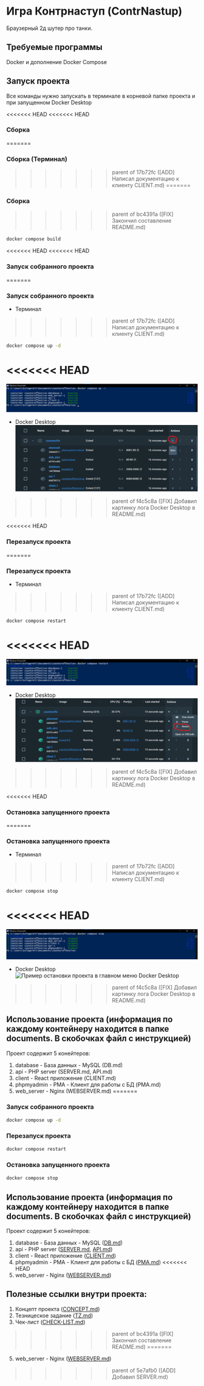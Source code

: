 # Игра Контрнаступ (ContrNastup)
Браузерный 2д шутер про танки.

## Требуемые программы
Docker и дополнение Docker Compose

## Запуск проекта
Все команды нужно запускать в терминале в корневой папке проекта и при запущенном Docker Desktop

<<<<<<< HEAD
<<<<<<< HEAD
### Сборка
=======
<a name="build"></a>
### Сборка (Терминал)
>>>>>>> parent of 17b72fc ([ADD] Написал документацию к клиенту CLIENT.md)
=======
### Сборка
>>>>>>> parent of bc4391a ([FIX] Закончил составление README.md)
```bash
docker compose build
```

<<<<<<< HEAD
<<<<<<< HEAD
### Запуск собранного проекта
=======
<a name="up"></a>
### Запуск собранного проекта
+ Терминал
>>>>>>> parent of 17b72fc ([ADD] Написал документацию к клиенту CLIENT.md)
```bash
docker compose up -d
```
<<<<<<< HEAD
=======
![Пример запуска проекта](documents/images/readme/cmd-up-example.jpg)
+ Docker Desktop
![Пример запуска проекта в главном меню Docker Desktop](documents/images/readme/docker-desktop-up-main-menu-example.jpg)
>>>>>>> parent of f4c5c8a ([FIX] Добавил картинку лога Docker Desktop в README.md)

<<<<<<< HEAD
### Перезапуск проекта
=======
<a name="restart"></a>
### Перезапуск проекта
+ Терминал
>>>>>>> parent of 17b72fc ([ADD] Написал документацию к клиенту CLIENT.md)
```bash
docker compose restart
```
<<<<<<< HEAD
=======
![Пример перезапуска проекта](documents/images/readme/cmd-restart-example.jpg)
+ Docker Desktop
![Пример перезапуска проекта в главном меню Docker Desktop](documents/images/readme/docker-desktop-restart-main-menu-example.jpg)
>>>>>>> parent of f4c5c8a ([FIX] Добавил картинку лога Docker Desktop в README.md)

<<<<<<< HEAD
### Остановка запущенного проекта
=======
<a name="stop"></a>
### Остановка запущенного проекта
+ Терминал
>>>>>>> parent of 17b72fc ([ADD] Написал документацию к клиенту CLIENT.md)
```bash
docker compose stop
```
<<<<<<< HEAD
=======
![Пример остановки проекта](documents/images/readme/cmd-stop-example.jpg)
+ Docker Desktop
![Пример остановки проекта в главном меню Docker Desktop](documents/images/readme/docker-desktop-stop-main-menu-example.jpg)
>>>>>>> parent of f4c5c8a ([FIX] Добавил картинку лога Docker Desktop в README.md)

## Использование проекта (информация по каждому контейнеру находится в папке documents. В скобочках файл с инструкцией)
Проект содержит 5 конейтеров:
1. database - База данных - MySQL (DB.md)
2. api - PHP server (SERVER.md, API.md)
3. client - React приложение (CLIENT.md)
4. phpmyadmin - PMA - Клиент для работы с БД (PMA.md)
5. web_server - Nginx (WEBSERVER.md)
=======
### Запуск собранного проекта
```bash
docker compose up -d
```

### Перезапуск проекта
```bash
docker compose restart
```

### Остановка запущенного проекта
```bash
docker compose stop
```

## Использование проекта (информация по каждому контейнеру находится в папке documents. В скобочках файл с инструкцией)
Проект содержит 5 конейтеров:
1. database - База данных - MySQL ([DB.md](./documents/DB.md))
2. api - PHP server ([SERVER.md](./documents/SERVER.md), [API.md](./server/API.md))
3. client - React приложение ([CLIENT.md](./documents/CLIENT.md))
4. phpmyadmin - PMA - Клиент для работы с БД ([PMA.md](./documents/PMA.md))
<<<<<<< HEAD
5. web_server - Nginx ([WEBSERVER.md](./documents/WEBSERVER.md))

## Полезные ссылки внутри проекта:
1. Концепт проекта ([CONCEPT.md](./documents/CONCEPT.md))
2. Тезницеское задание ([TZ.md](./documents/TZ.md))
3. Чек-лист ([CHECK-LIST.md](./documents/CHECK-LIST.md))
>>>>>>> parent of bc4391a ([FIX] Закончил составление README.md)
=======
5. web_server - Nginx ([WEBSERVER.md](./documents/WEBSERVER.md))
>>>>>>> parent of 5e7afb0 ([ADD] Добавил SERVER.md)
